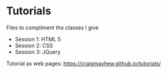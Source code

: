 # Tutorials
Files to compliment the classes I give

  - Session 1: HTML 5
  - Session 2: CSS
  - Session 3: JQuery

Tutorial as web pages: https://craigmayhew.github.io/tutorials/
